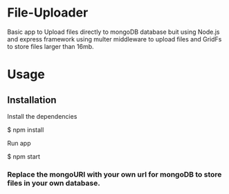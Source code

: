 # File-Uploader
Basic app to Upload files directly to mongoDB database buit using Node.js and express framework using multer middleware to upload files and GridFs to store files larger than 16mb.
# Usage
## Installation
Install the dependencies

$ npm install

Run app

$ npm start

### Replace the mongoURI with your own url for mongoDB to store files in your own database.
